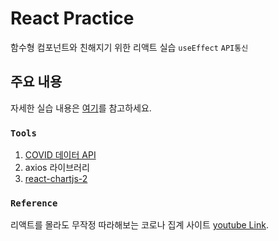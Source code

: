 # React Practice

함수형 컴포넌트와 친해지기 위한 리액트 실습
`useEffect` `API통신`

## 주요 내용

자세한 실습 내용은 [여기](https://kline1103.tistory.com/118)를 참고하세요.

### `Tools`

1. [COVID 데이터 API](https://covid19api.com/)
2. axios 라이브러리
3. [react-chartjs-2](https://github.com/reactchartjs/react-chartjs-2)

### `Reference`

리액트를 몰라도 무작정 따라해보는 코로나 집계 사이트
[youtube Link](https://youtu.be/DtLhiMxgsm0).
